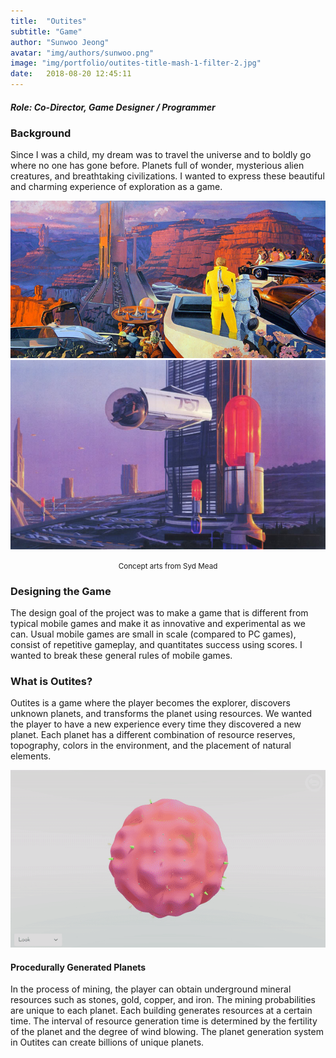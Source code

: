 ```yaml
---
title:  "Outites"
subtitle: "Game"
author: "Sunwoo Jeong"
avatar: "img/authors/sunwoo.png"
image: "img/portfolio/outites-title-mash-1-filter-2.jpg"
date:   2018-08-20 12:45:11
---
```


##### Role: Co-Director, Game Designer / Programmer

### Background
Since I was a child, my dream was to travel the universe and to boldly go where no one has gone before. Planets full of wonder, mysterious alien creatures, and breathtaking civilizations. I wanted to express these beautiful and charming experience of exploration as a game.

<center> 

<img src="/img/syd-mead-resized-1.jpg"/>

<img src="/img/syd-mead-resized-2.jpg"/>
<p><small>Concept arts from Syd Mead</small></p>

</center>

### Designing the Game
The design goal of the project was to make a game that is different from typical mobile games and make it as innovative and experimental as we can. Usual mobile games are small in scale (compared to PC games), consist of repetitive gameplay, and quantitates success using scores. I wanted to break these general rules of mobile games.

### What is Outites?
Outites is a game where the player becomes the explorer, discovers unknown planets, and transforms the planet using resources. We wanted the player to have a new experience every time they discovered a new planet. Each planet has a different combination of resource reserves, topography, colors in the environment, and the placement of natural elements.

<center> <img src="/img/portfolio/outites-generation.gif"/> </center>

#### Procedurally Generated Planets
In the process of mining, the player can obtain underground mineral resources such as stones, gold, copper, and iron. The mining probabilities are unique to each planet.
Each building generates resources at a certain time. The interval of resource generation time is determined by the fertility of the planet and the degree of wind blowing. The planet generation system in Outites can create billions of unique planets.

